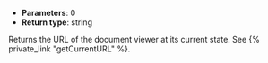 * **Parameters**: 0
* **Return type**: string

Returns the URL of the document viewer at its current state.
See {% private_link "getCurrentURL" %}.
